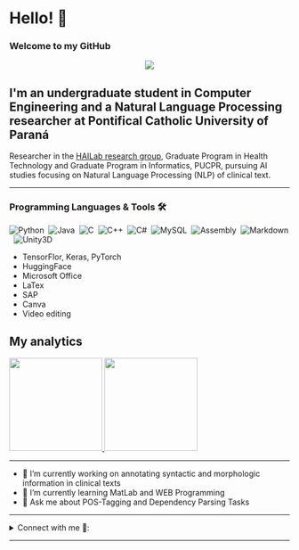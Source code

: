 <h1> Hello! 👋 </h1>
<h3> Welcome to my GitHub </h3>

<p align = "center">
  <img src="https://github.com/LucasFerroHAILab/PrivateFolder/blob/main/Capa%20-%20Linkedin.png"/>
</p>

<h2> I'm an undergraduate student in Computer Engineering and a Natural Language Processing researcher at Pontifical Catholic University of Paraná </h2>

<p> 
  Researcher in the <a href="https://github.com/HAILab-PUCPR/" target="_blank"> HAILab research group</a>, Graduate Program in Health Technology and Graduate Program in Informatics, PUCPR, pursuing AI studies focusing on Natural Language Processing (NLP) of clinical text.
</p>

---

<h3> Programming Languages & Tools 🛠 </h3>

![Python](https://img.shields.io/badge/Python-0a357a?style=for-the-badge&logo=python&logoColor=white)&nbsp;
![Java](https://img.shields.io/badge/Java-0a357a?style=for-the-badge&logo=java&logoColor=white)&nbsp;
![C](https://img.shields.io/badge/C-0a357a?style=for-the-badge&logo=c&logoColor=white)&nbsp;
![C++](https://img.shields.io/badge/C%2B%2B-0a357a?style=for-the-badge&logo=c%2B%2B&logoColor=white)&nbsp;
![C#](https://img.shields.io/badge/C%23-0a357a?style=for-the-badge&logo=c-sharp&logoColor=white)&nbsp;
![MySQL](https://img.shields.io/badge/MySQL-0a357a?style=for-the-badge&logo=mysql&logoColor=white)&nbsp;
![Assembly](https://img.shields.io/badge/Assembly-0a357a?style=for-the-badge&logo=assembly&logoColor=white)&nbsp;
![Markdown](https://img.shields.io/badge/Markdown-0a357a?style=for-the-badge&logo=markdown&logoColor=white)&nbsp;
![Unity3D](https://img.shields.io/badge/Unity-0a357a?style=for-the-badge&logo=unity&logoColor=white)&nbsp;

- TensorFlor, Keras, PyTorch
- HuggingFace
- Microsoft Office
- LaTex
- SAP
- Canva
- Video editing

<h2> My analytics </h2>
<a href = "https://github.com/LucasFerroHAILab/github-readme-stats" target="_blank">
  <img height = "167" src = "https://github-readme-stats.vercel.app/api?username=LucasFerroHAILab&custom_title=My GitHub's Status&count_private=true&show_icons=true&theme=algolia"/>
  <img height = "167" src = "https://github-readme-stats.vercel.app/api/top-langs/?username=MateusFerroAntunesdeOliveira&custom_title=My Most Used Languages&layout=compact&langs_count=4&show_icons=true&hide=JavaScript&theme=algolia"/>
</a>

---

- 🔭 I’m currently working on annotating syntactic and morphologic information in clinical texts
- 🌱 I’m currently learning MatLab and WEB Programming
- 💬 Ask me about POS-Tagging and Dependency Parsing Tasks

---

<details>
<summary> Connect with me 🤝: </summary>  

<br/>

<a href="https://t.me/Oliveira_LFA">
  <img align="left" alt="Lucas's Telegram" width="22px" src="https://web.telegram.org/img/logo_share.png" />
</a>

<a href="https://github.com/LucasFerroHAILab">
  <img align="left" alt="Lucas's Github" width="22px" src="https://upload.wikimedia.org/wikipedia/commons/thumb/a/ae/Github-desktop-logo-symbol.svg/1024px-Github-desktop-logo-symbol.svg.png" />
</a>

<a href="https://instagram.com/lucas_ferro_oliveira/">
  <img align="left" alt="Lucas's Instagram" width="22px" src="https://upload.wikimedia.org/wikipedia/commons/thumb/a/a5/Instagram_icon.png/600px-Instagram_icon.png" />
</a>

<a href="https://twitter.com/LucasFerroAO">
  <img align="left" alt="Lucas's Twitter" width="22px" src="https://cdn2.iconfinder.com/data/icons/metro-uinvert-dock/256/Twitter_NEW.png" />
</a>

<a href="https://linkedin.com/in/lucas-ferro/">
  <img align="left" alt="Lucas's Linkdein" width="22px" src="https://cdn3.iconfinder.com/data/icons/inficons/512/linkedin.png" />
</a>

<br/>

</details>

---
